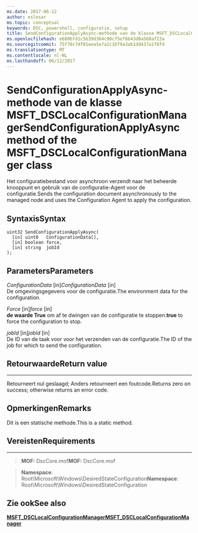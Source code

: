 ```yaml
---
ms.date: 2017-06-12
author: eslesar
ms.topic: conceptual
keywords: DSC, powershell, configuratie, setup
title: SendConfigurationApplyAsync-methode van de klasse MSFT_DSCLocalConfigurationManager
ms.openlocfilehash: e680bfd1c5b39d364c90cf5ef6b43d0a568af23a
ms.sourcegitcommit: 75f70c7df01eea5e7a2c16f9a3ab1dd437a1f8fd
ms.translationtype: MT
ms.contentlocale: nl-NL
ms.lasthandoff: 06/12/2017
---
```

# <a name="sendconfigurationapplyasync-method-of-the-msftdsclocalconfigurationmanager-class"></a><span data-ttu-id="f837a-103">SendConfigurationApplyAsync-methode van de klasse MSFT_DSCLocalConfigurationManager</span><span class="sxs-lookup"><span data-stu-id="f837a-103">SendConfigurationApplyAsync method of the MSFT_DSCLocalConfigurationManager class</span></span>

<span data-ttu-id="f837a-104">Het configuratiebestand voor asynchroon verzendt naar het beheerde knooppunt en gebruik van de configuratie-Agent voor de configuratie.</span><span class="sxs-lookup"><span data-stu-id="f837a-104">Sends the configuration document asynchronously to the managed node and uses the Configuration Agent to apply the configuration.</span></span>

<a name="syntax"></a><span data-ttu-id="f837a-105">Syntaxis</span><span class="sxs-lookup"><span data-stu-id="f837a-105">Syntax</span></span>
------

```mof
uint32 SendConfigurationApplyAsync(
  [in] uint8   ConfigurationData[],
  [in] boolean force,
  [in] string  jobId
);
```

<a name="parameters"></a><span data-ttu-id="f837a-106">Parameters</span><span class="sxs-lookup"><span data-stu-id="f837a-106">Parameters</span></span>
----------

<span data-ttu-id="f837a-107">*ConfigurationData* \[in\]</span><span class="sxs-lookup"><span data-stu-id="f837a-107">*ConfigurationData* \[in\]</span></span>  
<span data-ttu-id="f837a-108">De omgevingsgegevens voor de configuratie.</span><span class="sxs-lookup"><span data-stu-id="f837a-108">The environment data for the configuration.</span></span>

<span data-ttu-id="f837a-109">*Force* \[in\]</span><span class="sxs-lookup"><span data-stu-id="f837a-109">*force* \[in\]</span></span>  
<span data-ttu-id="f837a-110">**de waarde True** om af te dwingen van de configuratie te stoppen.</span><span class="sxs-lookup"><span data-stu-id="f837a-110">**true** to force the configuration to stop.</span></span>

<span data-ttu-id="f837a-111">*jobId* \[in\]</span><span class="sxs-lookup"><span data-stu-id="f837a-111">*jobId* \[in\]</span></span>  
<span data-ttu-id="f837a-112">De ID van de taak voor voor het verzenden van de configuratie.</span><span class="sxs-lookup"><span data-stu-id="f837a-112">The ID of the job for which to send the configuration.</span></span>

## <a name="return-value"></a><span data-ttu-id="f837a-113">Retourwaarde</span><span class="sxs-lookup"><span data-stu-id="f837a-113">Return value</span></span>
------------

<span data-ttu-id="f837a-114">Retourneert nul geslaagd; Anders retourneert een foutcode.</span><span class="sxs-lookup"><span data-stu-id="f837a-114">Returns zero on success; otherwise returns an error code.</span></span>

## <a name="remarks"></a><span data-ttu-id="f837a-115">Opmerkingen</span><span class="sxs-lookup"><span data-stu-id="f837a-115">Remarks</span></span>

<span data-ttu-id="f837a-116">Dit is een statische methode.</span><span class="sxs-lookup"><span data-stu-id="f837a-116">This is a static method.</span></span>

## <a name="requirements"></a><span data-ttu-id="f837a-117">Vereisten</span><span class="sxs-lookup"><span data-stu-id="f837a-117">Requirements</span></span>
------------
><span data-ttu-id="f837a-118">**MOF:** DscCore.mof</span><span class="sxs-lookup"><span data-stu-id="f837a-118">**MOF:** DscCore.mof</span></span>

><span data-ttu-id="f837a-119">**Namespace**: Root\Microsoft\Windows\DesiredStateConfiguration</span><span class="sxs-lookup"><span data-stu-id="f837a-119">**Namespace**: Root\Microsoft\Windows\DesiredStateConfiguration</span></span>


## <a name="see-also"></a><span data-ttu-id="f837a-120">Zie ook</span><span class="sxs-lookup"><span data-stu-id="f837a-120">See also</span></span>


[<span data-ttu-id="f837a-121">**MSFT_DSCLocalConfigurationManager**</span><span class="sxs-lookup"><span data-stu-id="f837a-121">**MSFT_DSCLocalConfigurationManager**</span></span>](msft-dsclocalconfigurationmanager.md)


 

 



